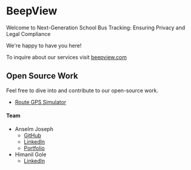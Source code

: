 # BeepView
Welcome to Next-Generation School Bus Tracking:  Ensuring Privacy and Legal Compliance

We're happy to have you here!

To inquire about our services visit [beepview.com](https://beepview.com)

## Open Source Work
Feel free to dive into and contribute to our open-source work.
- [Route GPS Simulator](https://github.com/BeepView/route-gps-simulator)

#### Team
- Anselm Joseph
  - [GitHub](https://github.com/an23lm)
  - [LinkedIn](https://www.linkedin.com/in/anselmj/)
  - [Portfolio](https://an23lm.github.io)
- Himanil Gole
  - [LinkedIn](https://www.linkedin.com/in/himanilgole/)
